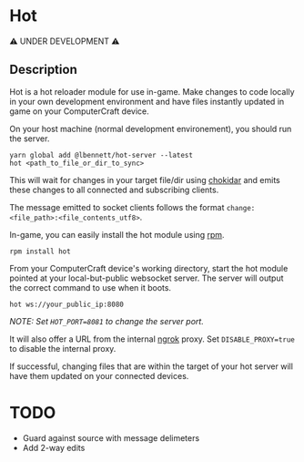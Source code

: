# Hot

:warning: UNDER DEVELOPMENT :warning:

## Description

Hot is a hot reloader module for use in-game.
Make changes to code locally in your own development environment and have files instantly updated in game on your ComputerCraft device.

On your host machine (normal development environement), you should run the server.

```
yarn global add @lbennett/hot-server --latest
hot <path_to_file_or_dir_to_sync>
```

This will wait for changes in your target file/dir using [chokidar](https://github.com/paulmillr/chokidar) and emits these changes to all connected and subscribing clients.

The message emitted to socket clients follows the format `change:<file_path>:<file_contents_utf8>`.

In-game, you can easily install the hot module using [rpm](https://github.com/Reactified/rpm).

```
rpm install hot
```

From your ComputerCraft device's working directory, start the hot module pointed at your local-but-public websocket server. The server will output the correct command to use when it boots.

```
hot ws://your_public_ip:8080
```

_NOTE: Set `HOT_PORT=8081` to change the server port._

It will also offer a URL from the internal [ngrok](https://ngrok.com/) proxy. Set `DISABLE_PROXY=true` to disable the internal proxy.

If successful, changing files that are within the target of your hot server will have them updated on your connected devices.

# TODO

- Guard against source with message delimeters
- Add 2-way edits
